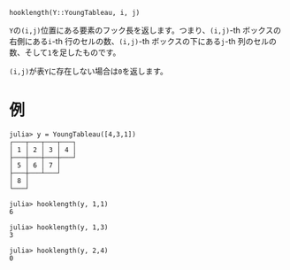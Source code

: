 ```
hooklength(Y::YoungTableau, i, j)
```

`Y`の`(i,j)`位置にある要素のフック長を返します。つまり、`(i,j)`-th ボックスの右側にある`i`-th 行のセルの数、`(i,j)`-th ボックスの下にある`j`-th 列のセルの数、そして`1`を足したものです。

`(i,j)`が表`Y`に存在しない場合は`0`を返します。

# 例

```jldoctest
julia> y = YoungTableau([4,3,1])
┌───┬───┬───┬───┐
│ 1 │ 2 │ 3 │ 4 │
├───┼───┼───┼───┘
│ 5 │ 6 │ 7 │
├───┼───┴───┘
│ 8 │
└───┘

julia> hooklength(y, 1,1)
6

julia> hooklength(y, 1,3)
3

julia> hooklength(y, 2,4)
0
```
